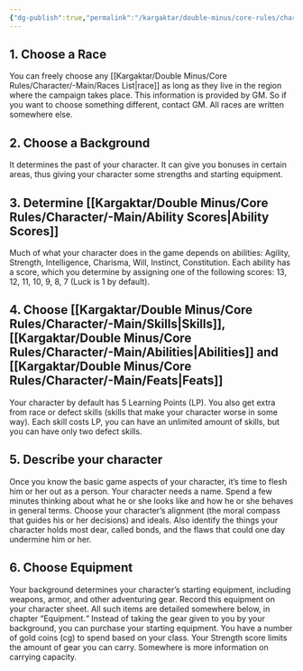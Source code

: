```yaml
---
{"dg-publish":true,"permalink":"/kargaktar/double-minus/core-rules/character/main/character-creation/"}
---
```


## 1. Choose a Race

You can freely choose any [[Kargaktar/Double Minus/Core Rules/Character/-Main/Races List\|race]] as long as they live in the region where the campaign takes place. This information is provided by GM. So if you want to choose something different, contact GM. All races are written somewhere else.

  

## 2. Choose a Background

It determines the past of your character. It can give you bonuses in certain areas, thus giving your character some strengths and starting equipment. 

  

## 3. Determine [[Kargaktar/Double Minus/Core Rules/Character/-Main/Ability Scores\|Ability Scores]]

Much of what your character does in the game depends on abilities: Agility, Strength, Intelligence, Charisma, Will, Instinct, Constitution. Each ability has a score, which you determine by assigning one of the following scores: 13, 12, 11, 10, 9, 8, 7 (Luck is 1 by default).

  

## 4. Choose [[Kargaktar/Double Minus/Core Rules/Character/-Main/Skills\|Skills]], [[Kargaktar/Double Minus/Core Rules/Character/-Main/Abilities\|Abilities]] and [[Kargaktar/Double Minus/Core Rules/Character/-Main/Feats\|Feats]]

Your character by default has 5 Learning Points (LP). You also get extra from race or defect skills (skills that make your character worse in some way). Each skill costs LP, you can have an unlimited amount of skills, but you can have only two defect skills.

  

## 5. Describe your character

Once you know the basic game aspects of your character, it’s time to flesh him or her out as a person. Your character needs a name. Spend a few minutes thinking about what he or she looks like and how he or she behaves in general terms. Choose your character’s alignment (the moral compass that guides his or her decisions) and ideals. Also identify the things your character holds most dear, called bonds, and the flaws that could one day undermine him or her.



## 6. Choose Equipment 

Your background determines your character’s starting equipment, including weapons, armor, and other adventuring gear. Record this equipment on your character sheet. All such items are detailed somewhere below, in chapter “Equipment.“ Instead of taking the gear given to you by your background, you can purchase your starting equipment. You have a number of gold coins (cg) to spend based on your class. Your Strength score limits the amount of gear you can carry. Somewhere is more information on carrying capacity.

